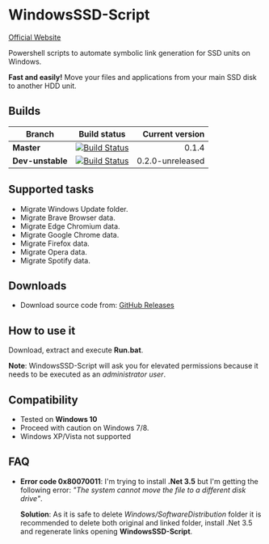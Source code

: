 # WindowsSSD-Script

[Official Website](https://equilaterus.github.io/WindowsSSD-Script/)

Powershell scripts to automate symbolic link generation for SSD units on Windows. 

**Fast and easily!** Move your files and applications from your main SSD disk to another HDD unit.

## Builds

| **Branch**      | Build status | Current version |
| --------------- |:-------------:| -----:|
| **Master**        | [![Build Status](https://ci.appveyor.com/api/projects/status/rxn77j64dn3s50r8/branch/master?svg=true)](https://ci.appveyor.com/project/dacanizares/windowsssd-script/branch/master) | 0.1.4  |
| **Dev-unstable**  | [![Build Status](https://ci.appveyor.com/api/projects/status/rxn77j64dn3s50r8/branch/dev?svg=true)](https://ci.appveyor.com/project/dacanizares/windowsssd-script/branch/dev) | 0.2.0-unreleased    |

## Supported tasks

* Migrate Windows Update folder.
* Migrate Brave Browser data.
* Migrate Edge Chromium data.
* Migrate Google Chrome data.
* Migrate Firefox data.
* Migrate Opera data.
* Migrate Spotify data.

## Downloads

* Download source code from: [GitHub Releases](https://github.com/equilaterus/WindowsSSD-Script/releases)

## How to use it

Download, extract and execute **Run.bat**.

 **Note**: WindowsSSD-Script will ask you for elevated permissions because it needs to be executed as an *administrator user*.

## Compatibility

* Tested on **Windows 10**
* Proceed with caution on Windows 7/8.
* Windows XP/Vista not supported

## FAQ

*  **Error code 0x80070011**: I'm trying to install **.Net 3.5** but I'm getting the following error: *"The system cannot move the file to a different disk drive"*.

    **Solution**: As it is safe to delete *Windows/SoftwareDistribution* folder it is recommended to delete both original and linked folder, install .Net 3.5 and regenerate links opening **WindowsSSD-Script**.